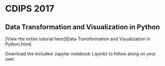 # CDIPS 2017
## Data Transformation and Visualization in Python

[View the entire tutorial here](Data Transformation and Visualization in Python.html)

Download the included Jupyter notebook (.ipynb) to follow along on your own
